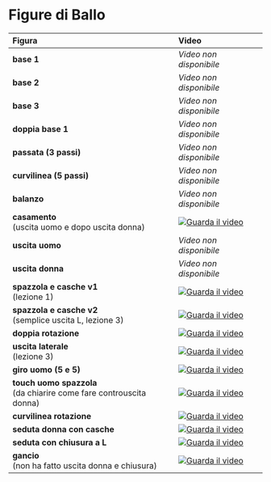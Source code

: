 # Figure di Ballo

| Figura | Video |
| :--- | :--- |
| **base 1** | *Video non disponibile* |
| **base 2** | *Video non disponibile* |
| **base 3** | *Video non disponibile* |
| **doppia base 1** | *Video non disponibile* |
| **passata (3 passi)** | *Video non disponibile* |
| **curvilinea (5 passi)** | *Video non disponibile* |
| **balanzo** | *Video non disponibile* |
| **casamento** <br> (uscita uomo e dopo uscita donna) | [![Guarda il video](https://img.youtube.com/vi/-YfB4H9OZio/hqdefault.jpg)](https://www.youtube.com/watch?v=-YfB4H9OZio) |
| **uscita uomo** | *Video non disponibile* |
| **uscita donna** | *Video non disponibile* |
| **spazzola e casche v1** <br> (lezione 1) | [![Guarda il video](https://img.youtube.com/vi/m786VCsI54s/hqdefault.jpg)](https://www.youtube.com/watch?v=m786VCsI54s) |
| **spazzola e casche v2** <br> (semplice uscita L, lezione 3) | [![Guarda il video](https://img.youtube.com/vi/l0CObuUapdc/hqdefault.jpg)](https://www.youtube.com/watch?v=l0CObuUapdc) |
| **doppia rotazione** | [![Guarda il video](https://img.youtube.com/vi/co85g1xY-b4/hqdefault.jpg)](https://www.youtube.com/watch?v=co85g1xY-b4) |
| **uscita laterale** <br> (lezione 3) | [![Guarda il video](https://img.youtube.com/vi/96m_nP0p6Fo/hqdefault.jpg)](https://www.youtube.com/watch?v=96m_nP0p6Fo) |
| **giro uomo (5 e 5)** | [![Guarda il video](https://img.youtube.com/vi/qbZChGTXbnk/hqdefault.jpg)](https://www.youtube.com/watch?v=qbZChGTXbnk) |
| **touch uomo spazzola** <br> (da chiarire come fare controuscita donna) | [![Guarda il video](https://img.youtube.com/vi/QF74UQvFT40/hqdefault.jpg)](https://www.youtube.com/watch?v=QF74UQvFT40) |
| **curvilinea rotazione** | [![Guarda il video](https://img.youtube.com/vi/STuvfC3LIWs/hqdefault.jpg)](https://www.youtube.com/watch?v=STuvfC3LIWs) |
| **seduta donna con casche** | [![Guarda il video](https://img.youtube.com/vi/d4gzadg6W8g/hqdefault.jpg)](https://www.youtube.com/watch?v=d4gzadg6W8g) |
| **seduta con chiusura a L** | [![Guarda il video](https://img.youtube.com/vi/Jlzwy1tbaH0/hqdefault.jpg)](https://www.youtube.com/watch?v=Jlzwy1tbaH0) |
| **gancio** <br> (non ha fatto uscita donna e chiusura) | [![Guarda il video](https://img.youtube.com/vi/zYH1utQlXXE/hqdefault.jpg)](https://www.youtube.com/watch?v=zYH1utQlXXE) |
